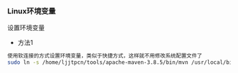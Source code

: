 ### Linux环境变量

设置环境变量
+ 方法1

```bash
使用软连接的方式设置环境变量，类似于快捷方式，这样就不用修改系统配置文件了
sudo ln -s /home/ljjtpcn/tools/apache-maven-3.8.5/bin/mvn /usr/local/bin/mvn
```
